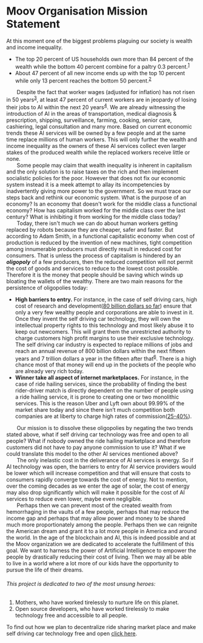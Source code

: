 # Moov Organisation Mission Statement

At this moment one of the biggest problems plaguing our society is wealth and income inequality.
* The top 20 percent of US households own more than 84 percent of the wealth while the bottom 40 percent combine for a paltry 0.3 percent.<sup>[1][1]</sup>
* About 47 percent of all new income ends up with the top 10 percent while only 13 percent reaches the bottom 50 percent.<sup>[2][2]</sup>

&nbsp;&nbsp;&nbsp;&nbsp;&nbsp;&nbsp;  Despite the fact that worker wages (adjusted for inflation) has not risen in 50 years<sup>[3][3]</sup>, at least 47 percent of current workers are in jeopardy of losing their jobs to AI within the next 20 years<sup>[4][4]</sup>. We are already witnessing the introduction of AI in the areas of transportation, medical diagnosis & prescription, shipping, surveillance, farming, cooking, senior care, cashiering, legal consultation and many more. Based on current economic trends these AI services will be owned by a few people and at the same time replace millions of human workers. This will only further the wealth and income inequality as the owners of these AI services collect even larger stakes of the produced wealth while the replaced workers receive little or none.  
&nbsp;&nbsp;&nbsp;&nbsp;&nbsp;&nbsp;  Some people may claim that wealth inequality is inherent in capitalism and the only solution is to raise taxes on the rich and then implement socialistic policies for the poor. However that does not fix our economic system instead it is a meek attempt to allay its incompetencies by inadvertently giving more power to the government. So we must trace our steps back and rethink our economic system. What is the purpose of an economy? Is an economy that doesn't work for the middle class a functional economy? How has capitalism worked for the middle class over the last century? What is inhibiting it from working for the middle class today?  
&nbsp;&nbsp;&nbsp;&nbsp;&nbsp;&nbsp; Today, there isn't much we can do about human workers getting replaced by robots because they are cheaper, safer and faster. But according to Adam Smith, in a functional capitalistic economy when cost of production is reduced by the invention of new machines, tight competition among innumerable producers must directly result in reduced cost for consumers. That is unless the process of capitalism is hindered by an ___oligopoly___ of a few producers, then the reduced competition will not permit the cost of goods and services to reduce to the lowest cost possible. Therefore it is the money that people should be saving which winds up bloating the wallets of the wealthy. There are two main reasons for the persistence of oligopolies today:
- __High barriers to entry.__ For instance, in the case of self driving cars, high cost of research and development([80 billion dollars so far][5]) ensure that only a very few wealthy people and corporations are able to invest in it. Once they invent the self driving car technology, they will own the intellectual property rights to this technology and most likely abuse it to keep out newcomers. This will grant them the unrestricted authority to charge customers high profit margins to use their exclusive technology. The self driving car industry is expected to replace millions of jobs and reach an annual revenue of 800 billion dollars within the next fifteen years and 7 trillion dollars a year in the fifteen after that<sup>[6][6]</sup>. There is a high chance most of that money will end up in the pockets of the people who are already very rich today.
- __Winner take all aspect of internet marketplaces.__ For instance, in the case of ride hailing services, since the probability of finding the best rider-driver match is directly dependent on the number of people using a ride hailing service, it is prone to creating one or two monolithic services. This is the reason Uber and Lyft own about 99.99% of the market share today and since there isn’t much competition both companies are at liberty to charge high rates of commission([25-40%][7]).

&nbsp;&nbsp;&nbsp;&nbsp;&nbsp;&nbsp; Our mission is to dissolve these oligopolies by negating the two trends stated above, what if self driving car technology was free and open to all people? What if nobody owned the ride hailing marketplace and therefore customers did not have to pay anyone commission to use it? What if we could translate this model to the other AI services mentioned above?  
&nbsp;&nbsp;&nbsp;&nbsp;&nbsp;&nbsp; The only inelastic cost in the deliverance of AI services is energy. So if AI technology was open, the barriers to entry for AI service providers would be lower which will increase competition and that will ensure that costs to consumers rapidly converge towards the cost of energy. Not to mention, over the coming decades as we enter the age of solar, the cost of energy may also drop significantly which will make it possible for the cost of AI services to reduce even lower, maybe even negligible.  
&nbsp;&nbsp;&nbsp;&nbsp;&nbsp;&nbsp; Perhaps then we can prevent most of the created wealth from hemorrhaging in the vaults of a few people, perhaps that may reduce the income gap and perhaps that may allow power and money to be shared much more proportionately among the people. Perhaps then we can reignite the American dream and grant it to a lot more people in America and around the world. In the age of the blockchain and AI, this is indeed possible and at the Moov organization we are dedicated to accelerate the fulfillment of this goal. We want to harness the power of Artificial Intelligence to empower the people by drastically reducing their cost of living. Then we may all be able to live in a world where a lot more of our kids have the opportunity to pursue the life of their dreams.

###### This project is dedicated to two of the most unsung heroes:
1. Mothers, who have worked tirelessly to nurture life on this planet.
2. Open source developers, who have worked tirelessly to make technology free and accessible to all people.

To find out how we plan to decentralize ride sharing market place and make self driving car technology free and open [click here](master_plan.md).

[1]: https://www.scientificamerican.com/article/economic-inequality-it-s-far-worse-than-you-think/
[2]: https://www2.deloitte.com/insights/us/en/economy/issues-by-the-numbers/july-2017/rising-income-inequality-gap-united-states.html
[3]: http://www.pewresearch.org/fact-tank/2014/10/09/for-most-workers-real-wages-have-barely-budged-for-decades/
[4]: http://harvardpolitics.com/world/automation/
[5]: https://www.brookings.edu/research/gauging-investment-in-self-driving-cars/
[6]:  https://newsroom.intel.com/news-releases/intel-predicts-autonomous-driving-will-spur-new-passenger-economy-worth-7-trillion/
[7]: https://www.ridester.com/uber-fees/
